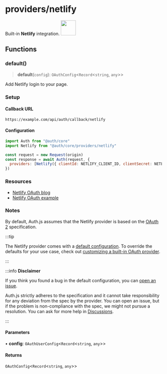 # providers/netlify

<div style={{backgroundColor: "#000", display: "flex", justifyContent: "space-between", color: "#fff", padding: 16}}>
<span>Built-in <b>Netlify</b> integration.</span>
<a href="https://netlify.com">
  <img style={{display: "block"}} src="https://authjs.dev/img/providers/netlify.svg" height="48" width="48"/>
</a>
</div>

## Functions

### default()

> **default**(`config`): `OAuthConfig`\<`Record`\<`string`, `any`\>\>

Add Netlify login to your page.

### Setup

#### Callback URL
```
https://example.com/api/auth/callback/netlify
```

#### Configuration
```js
import Auth from "@auth/core"
import Netlify from "@auth/core/providers/netlify"

const request = new Request(origin)
const response = await Auth(request, {
  providers: [Netlify({ clientId: NETLIFY_CLIENT_ID, clientSecret: NETLIFY_CLIENT_SECRET })],
})
```

### Resources

 - [Netlify OAuth blog](https://www.netlify.com/blog/2016/10/10/integrating-with-netlify-oauth2/)
 - [Netlify OAuth example](https://github.com/netlify/netlify-oauth-example/)

### Notes

By default, Auth.js assumes that the Netlify provider is
based on the [OAuth 2](https://www.rfc-editor.org/rfc/rfc6749.html) specification.

:::tip

The Netlify provider comes with a [default configuration](https://github.com/nextauthjs/next-auth/blob/main/packages/core/src/providers/netlify.ts).
To override the defaults for your use case, check out [customizing a built-in OAuth provider](https://authjs.dev/guides/providers/custom-provider#override-default-options).

:::

:::info **Disclaimer**

If you think you found a bug in the default configuration, you can [open an issue](https://authjs.dev/new/provider-issue).

Auth.js strictly adheres to the specification and it cannot take responsibility for any deviation from
the spec by the provider. You can open an issue, but if the problem is non-compliance with the spec,
we might not pursue a resolution. You can ask for more help in [Discussions](https://authjs.dev/new/github-discussions).

:::

#### Parameters

• **config**: `OAuthUserConfig`\<`Record`\<`string`, `any`\>\>

#### Returns

`OAuthConfig`\<`Record`\<`string`, `any`\>\>
